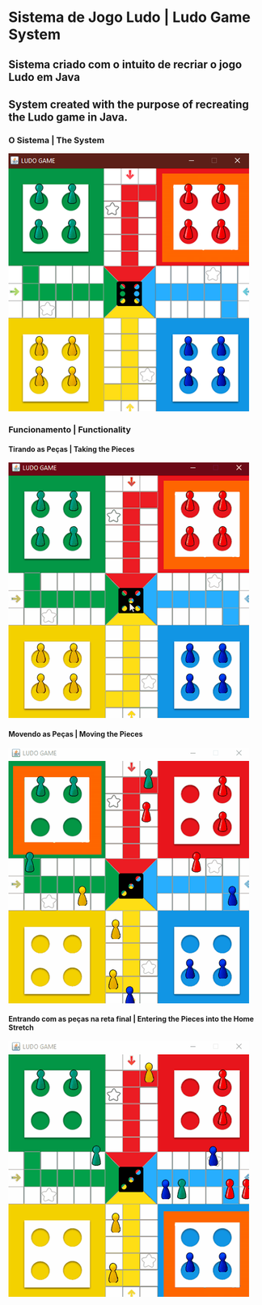 # Sistema de Jogo Ludo | Ludo Game System

## Sistema criado com o intuito de recriar o jogo Ludo em Java
## System created with the purpose of recreating the Ludo game in Java.

### O Sistema | The System

![Imagem do Sistema](https://github.com/WilliamDCGomes/Ludo-Game/blob/master/filesReadme/imagem1.png)

### Funcionamento | Functionality

#### Tirando as Peças | Taking the Pieces
![Tirando Peças](https://github.com/WilliamDCGomes/Ludo-Game/blob/master/filesReadme/gif1.gif)

#### Movendo as Peças | Moving the Pieces
![Movendo as Peças](https://github.com/WilliamDCGomes/Ludo-Game/blob/master/filesReadme/gif2.gif)

#### Entrando com as peças na reta final | Entering the Pieces into the Home Stretch
![Peças na Reta Final](https://github.com/WilliamDCGomes/Ludo-Game/blob/master/filesReadme/gif3.gif)
